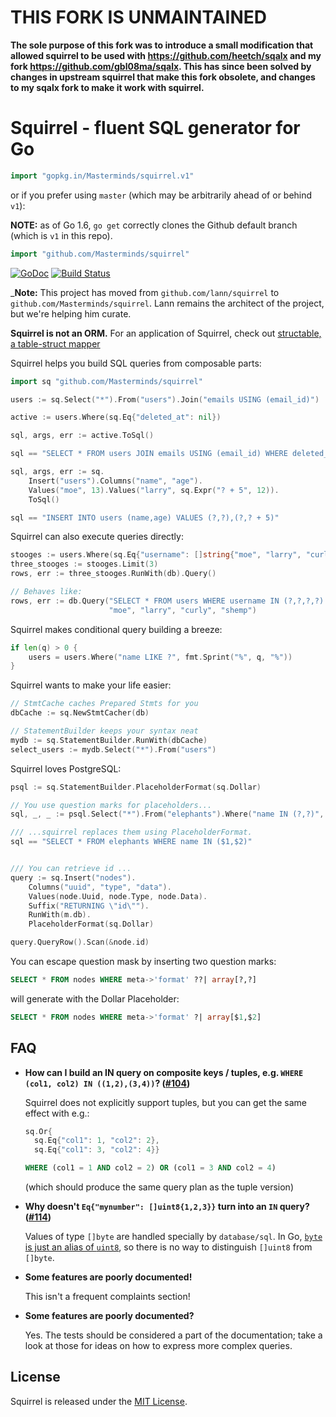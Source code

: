 # THIS FORK IS UNMAINTAINED

**The sole purpose of this fork was to introduce a small modification that allowed squirrel to be used with https://github.com/heetch/sqalx and my fork https://github.com/gbl08ma/sqalx. This has since been solved by changes in upstream squirrel that make this fork obsolete, and changes to my sqalx fork to make it work with squirrel.**

# Squirrel - fluent SQL generator for Go

```go
import "gopkg.in/Masterminds/squirrel.v1"
```
or if you prefer using `master` (which may be arbitrarily ahead of or behind `v1`):

**NOTE:** as of Go 1.6, `go get` correctly clones the Github default branch (which is `v1` in this repo).
```go
import "github.com/Masterminds/squirrel"
```

[![GoDoc](https://godoc.org/github.com/Masterminds/squirrel?status.png)](https://godoc.org/github.com/Masterminds/squirrel)
[![Build Status](https://travis-ci.org/Masterminds/squirrel.svg?branch=v1)](https://travis-ci.org/Masterminds/squirrel)

_**Note:** This project has moved from `github.com/lann/squirrel` to
`github.com/Masterminds/squirrel`. Lann remains the architect of the
project, but we're helping him curate.

**Squirrel is not an ORM.** For an application of Squirrel, check out
[structable, a table-struct mapper](https://github.com/Masterminds/structable)


Squirrel helps you build SQL queries from composable parts:

```go
import sq "github.com/Masterminds/squirrel"

users := sq.Select("*").From("users").Join("emails USING (email_id)")

active := users.Where(sq.Eq{"deleted_at": nil})

sql, args, err := active.ToSql()

sql == "SELECT * FROM users JOIN emails USING (email_id) WHERE deleted_at IS NULL"
```

```go
sql, args, err := sq.
    Insert("users").Columns("name", "age").
    Values("moe", 13).Values("larry", sq.Expr("? + 5", 12)).
    ToSql()

sql == "INSERT INTO users (name,age) VALUES (?,?),(?,? + 5)"
```

Squirrel can also execute queries directly:

```go
stooges := users.Where(sq.Eq{"username": []string{"moe", "larry", "curly", "shemp"}})
three_stooges := stooges.Limit(3)
rows, err := three_stooges.RunWith(db).Query()

// Behaves like:
rows, err := db.Query("SELECT * FROM users WHERE username IN (?,?,?,?) LIMIT 3",
                      "moe", "larry", "curly", "shemp")
```

Squirrel makes conditional query building a breeze:

```go
if len(q) > 0 {
    users = users.Where("name LIKE ?", fmt.Sprint("%", q, "%"))
}
```

Squirrel wants to make your life easier:

```go
// StmtCache caches Prepared Stmts for you
dbCache := sq.NewStmtCacher(db)

// StatementBuilder keeps your syntax neat
mydb := sq.StatementBuilder.RunWith(dbCache)
select_users := mydb.Select("*").From("users")
```

Squirrel loves PostgreSQL:

```go
psql := sq.StatementBuilder.PlaceholderFormat(sq.Dollar)

// You use question marks for placeholders...
sql, _, _ := psql.Select("*").From("elephants").Where("name IN (?,?)", "Dumbo", "Verna").ToSql()

/// ...squirrel replaces them using PlaceholderFormat.
sql == "SELECT * FROM elephants WHERE name IN ($1,$2)"


/// You can retrieve id ...
query := sq.Insert("nodes").
    Columns("uuid", "type", "data").
    Values(node.Uuid, node.Type, node.Data).
    Suffix("RETURNING \"id\"").
    RunWith(m.db).
    PlaceholderFormat(sq.Dollar)

query.QueryRow().Scan(&node.id)
```

You can escape question mask by inserting two question marks:

```sql
SELECT * FROM nodes WHERE meta->'format' ??| array[?,?]
```

will generate with the Dollar Placeholder:

```sql
SELECT * FROM nodes WHERE meta->'format' ?| array[$1,$2]
```

## FAQ

* **How can I build an IN query on composite keys / tuples, e.g. `WHERE (col1, col2) IN ((1,2),(3,4))`? ([#104](https://github.com/Masterminds/squirrel/issues/104))**

    Squirrel does not explicitly support tuples, but you can get the same effect with e.g.:

    ```go
    sq.Or{
      sq.Eq{"col1": 1, "col2": 2},
      sq.Eq{"col1": 3, "col2": 4}}
    ```

    ```sql
    WHERE (col1 = 1 AND col2 = 2) OR (col1 = 3 AND col2 = 4)
    ```

    (which should produce the same query plan as the tuple version)

* **Why doesn't `Eq{"mynumber": []uint8{1,2,3}}` turn into an `IN` query? ([#114](https://github.com/Masterminds/squirrel/issues/114))**

    Values of type `[]byte` are handled specially by `database/sql`. In Go, [`byte` is just an alias of `uint8`](https://golang.org/pkg/builtin/#byte), so there is no way to distinguish `[]uint8` from `[]byte`.

* **Some features are poorly documented!**

    This isn't a frequent complaints section!

* **Some features are poorly documented?**

    Yes. The tests should be considered a part of the documentation; take a look at those for ideas on how to express more complex queries.

## License

Squirrel is released under the
[MIT License](http://www.opensource.org/licenses/MIT).
